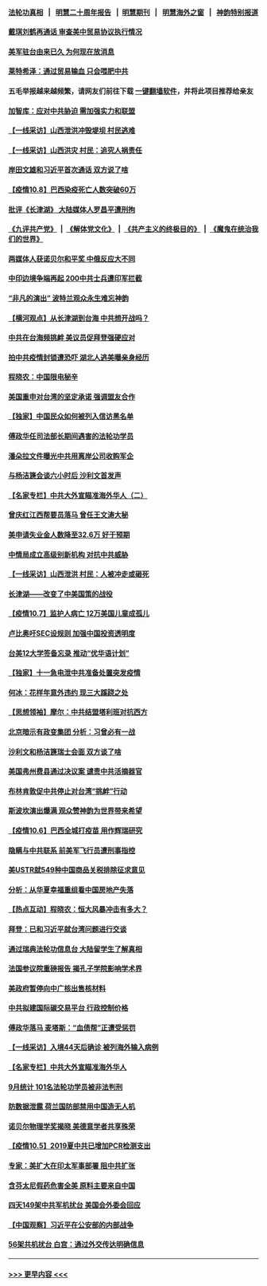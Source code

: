 #### [法轮功真相](https://github.com/gfw-breaker/truth/blob/master/README.md?t=0) &nbsp;&nbsp;|&nbsp;&nbsp; [明慧二十周年报告](https://github.com/gfw-breaker/mh-reports/blob/master/README.md?t=0) &nbsp;&nbsp;|&nbsp;&nbsp;[明慧期刊](https://github.com/gfw-breaker/mh-qikan) &nbsp;&nbsp;|&nbsp;&nbsp; [明慧海外之窗](https://github.com/gfw-breaker/mh-news/blob/master/README.md?t=0) &nbsp;&nbsp;|&nbsp;&nbsp; [神韵特别报道](https://github.com/gfw-breaker/mh-news/blob/master/shenyun.md?t=0)
#### [戴琪刘鹤再通话 审查美中贸易协议执行情况](../pages/nf4514/n13292045.md?t=10091401) 
#### [美军驻台由来已久 为何现在放消息](../pages/nf4514/n13291689.md?t=10091401) 
#### [莱特希泽：通过贸易输血 只会喂肥中共](../pages/nf4514/n13291582.md?t=10091401) 
#### 五毛举报越来越频繁，请网友们前往下载 [一键翻墙软件](https://github.com/gfw-breaker/ssr-accounts)，并将此项目推荐给亲友
#### [加智库：应对中共胁迫 需加强实力和联盟](../pages/nf4514/n13291357.md?t=10091401) 
#### [【一线采访】山西泄洪冲毁堤坝 村民逃难](../pages/nf4514/n13290151.md?t=10091401) 
#### [【一线采访】山西洪灾 村民：追究人祸责任](../pages/nf4514/n13290462.md?t=10091401) 
#### [岸田文雄和习近平首次通话 双方说了啥](../pages/nf4514/n13291173.md?t=10091401) 
#### [【疫情10.8】巴西染疫死亡人数突破60万](../pages/nf4514/n13290622.md?t=10091401) 
#### [批评《长津湖》 大陆媒体人罗昌平遭刑拘](../pages/nf4514/n13290569.md?t=10091401) 
#### [《九评共产党》](https://github.com/begood0513/9ping.md/blob/master/README.md) &nbsp;|&nbsp; [《解体党文化》](../../../../jtdwh.md/blob/master/README.md)  &nbsp;|&nbsp; [《共产主义的终极目的》](../../../../gczydzjmd.md/blob/master/README.md) &nbsp;|&nbsp; [《魔鬼在统治我们的世界》](../../../../mgztzwmdsj.md/blob/master/README.md) 
#### [两媒体人获诺贝尔和平奖 中俄反应大不同](../pages/nf4514/n13290840.md?t=10091401) 
#### [中印边境争端再起 200中共士兵遭印军拦截](../pages/nf4514/n13290090.md?t=10091401) 
#### [“非凡的演出” 波特兰观众永生难忘神韵](../pages/nf4514/n13290509.md?t=10091401) 
#### [【横河观点】从长津湖到台海 中共想开战吗？](../pages/nf4514/n13289263.md?t=10091401) 
#### [中共在台海频挑衅 美议员促拜登强硬应对](../pages/nf4514/n13289729.md?t=10091401) 
#### [拍中共疫情封锁遭恐吓 湖北人逃美曝亲身经历](../pages/nf4514/n13289570.md?t=10091401) 
#### [程晓农：中国限电秘辛](../pages/nf4514/n13289450.md?t=10091401) 
#### [美国重申对台湾的坚定承诺 强调盟友合作](../pages/nf4514/n13289505.md?t=10091401) 
#### [【独家】中国民众如何被列入信访黑名单](../pages/nf4514/n13289399.md?t=10091401) 
#### [傅政华任司法部长期间遇害的法轮功学员](../pages/nf4514/n13288173.md?t=10091401) 
#### [潘朵拉文件曝光中共用离岸公司收购军企](../pages/nf4514/n13286748.md?t=10091401) 
#### [与杨洁篪会谈六小时后 沙利文首发声](../pages/nf4514/n13288961.md?t=10091401) 
#### [【名家专栏】中共大外宣瞄准海外华人（二）](../pages/nf4514/n13288379.md?t=10091401) 
#### [曾庆红江西帮要员落马 曾任王文涛大秘](../pages/nf4514/n13288944.md?t=10091401) 
#### [美申请失业金人数降至32.6万 好于预期](../pages/nf4514/n13288913.md?t=10091401) 
#### [中情局成立高级别新机构 对抗中共威胁](../pages/nf4514/n13288632.md?t=10091401) 
#### [【一线采访】山西泄洪 村民：人被冲走或砸死](../pages/nf4514/n13288113.md?t=10091401) 
#### [长津湖——改变了中美国策的战役](../pages/nf4514/n13286429.md?t=10091401) 
#### [【疫情10.7】监护人病亡 12万美国儿童成孤儿](../pages/nf4514/n13288050.md?t=10091401) 
#### [卢比奥吁SEC设规则 加强中国投资透明度](../pages/nf4514/n13287838.md?t=10091401) 
#### [台美12大学签备忘录 推动“优华语计划”](../pages/nf4514/n13287127.md?t=10091401) 
#### [【独家】十一急电泄中共准备处置突发疫情](../pages/nf4514/n13286747.md?t=10091401) 
#### [何冰：花样年意外违约 现三大蹊跷之处](../pages/nf4514/n13286737.md?t=10091401) 
#### [【思想领袖】摩尔：中共结盟塔利班对抗西方](../pages/nf4514/n13239387.md?t=10091401) 
#### [北京暗示有政变集团 分析：习曾必有一战](../pages/nf4514/n13286518.md?t=10091401) 
#### [沙利文和杨洁篪瑞士会面 双方谈了啥](../pages/nf4514/n13285625.md?t=10091401) 
#### [美国弗州费县通过决议案 谴责中共活摘器官](../pages/nf4514/n13286162.md?t=10091401) 
#### [布林肯敦促中共停止对台湾“挑衅”行动](../pages/nf4514/n13286189.md?t=10091401) 
#### [斯波坎演出爆满 观众赞神韵为世界带来希望](../pages/nf4514/n13285368.md?t=10091401) 
#### [【疫情10.6】巴西全城打疫苗 用作辉瑞研究](../pages/nf4514/n13285259.md?t=10091401) 
#### [隐瞒与中共联系 前美军飞行员遭刑事指控](../pages/nf4514/n13285177.md?t=10091401) 
#### [美USTR就549种中国商品关税排除征求意见](../pages/nf4514/n13284311.md?t=10091401) 
#### [分析：从华夏幸福重组看中国房地产失落](../pages/nf4514/n13282377.md?t=10091401) 
#### [【热点互动】程晓农：恒大风暴冲击有多大？](../pages/nf4514/n13283713.md?t=10091401) 
#### [拜登：已和习近平就台湾问题进行交谈](../pages/nf4514/n13284200.md?t=10091401) 
#### [通过瑞典法轮功信息台 大陆留学生了解真相](../pages/nf4514/n13283471.md?t=10091401) 
#### [法国参议院重磅报告 揭孔子学院影响学术界](../pages/nf4514/n13284050.md?t=10091401) 
#### [美政府暂停向中广核出售核材料](../pages/nf4514/n13283700.md?t=10091401) 
#### [中共拟建国际碳交易平台 行政控制价格](../pages/nf4514/n13283883.md?t=10091401) 
#### [傅政华落马 麦塔斯：“血债帮”正遭受惩罚](../pages/nf4514/n13282965.md?t=10091401) 
#### [【一线采访】入境44天后确诊 被列海外输入病例](../pages/nf4514/n13282863.md?t=10091401) 
#### [【名家专栏】中共大外宣瞄准海外华人](../pages/nf4514/n13283267.md?t=10091401) 
#### [9月统计 101名法轮功学员被非法判刑](../pages/nf4514/n13282958.md?t=10091401) 
#### [防数据泄露 荷兰国防部禁用中国造无人机](../pages/nf4514/n13283110.md?t=10091401) 
#### [诺贝尔物理学奖揭晓 美德意学者共享殊荣](../pages/nf4514/n13282948.md?t=10091401) 
#### [【疫情10.5】2019夏中共已增加PCR检测支出](../pages/nf4514/n13282576.md?t=10091401) 
#### [专家：美扩大在印太军事部署 阻中共扩张](../pages/nf4514/n13282280.md?t=10091401) 
#### [含芬太尼假药危害全美 原料主要来自中国](../pages/nf4514/n13282188.md?t=10091401) 
#### [四天149架中共军机扰台 美国会外委会回应](../pages/nf4514/n13281998.md?t=10091401) 
#### [【中国观察】习近平在公安部的内部战争](../pages/nf4514/n13281839.md?t=10091401) 
#### [56架共机扰台 白宫：通过外交传达明确信息](../pages/nf4514/n13281525.md?t=10091401) 

----
#### [ >>> 更早内容 <<< ](../indexes/nf4514-earlier.md)
